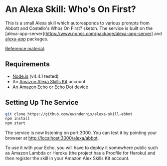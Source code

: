 # An Alexa Skill: Who's On First?

This is a small Alexa skill which autoresponds to various prompts from Abbott and Costello's Whos On First? sketch. The service is built on the [alexa-app-server](https://www.npmjs.com/package/alexa-app-server] and [alexa-app](https://www.npmjs.com/package/alexa-app) packages.

[Reference material](http://www.psu.edu/dept/inart10_110/inart10/whos.html).

## Requirements
- [Node.js](https://nodejs.org/en/) (v4.4.1 tested)
- An [Amazon Alexa Skills Kit](https://developer.amazon.com/public/solutions/alexa/alexa-skills-kit/getting-started-guide) account
- An [Amazon Echo](https://www.amazon.com/echo) or [Echo Dot](https://www.amazon.com/echo-dot) device

## Setting Up The Service

```bash
git clone https://github.com/ewandennis/alexa-skill-abbot 
npm install
npm start
```

The service is now listening on port 3000.  You can test it by pointing your browser at [http://localhost:3000/alexa/abbot](http://localhost:3000/alexa/abbot).

To use it with your Echo, you will have to deploy it somewhere public such as Amazon Lambda or Heroku (the project has a Procfile for Heroku) and then register the skill in your Amazon Alex Skills Kit account.

